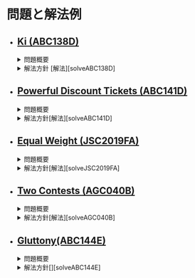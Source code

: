 問題と解法例
=====
- [Ki (ABC138D)][ABC138D]
  - 
  <details><summary>問題概要</summary>

    - 大きさN，頂点番号1を根とする根付き木が与えられる．
    - 各頂点にはカウンターが設置されており，初期値は0である．  
    - 以下のような操作をQ回行う.  
      頂点pをねとする部分木に含まれる全ての頂点のカンターの値にxを足す
    - 全ての操作の後の各頂点のカウンターの値を求めよ．
  </details>
  <details><summary>解法方針 [解法][solveABC138D] </summary>
  </details>

- [Powerful Discount Tickets (ABC141D)][ABC141D]
  - 
  <details><summary>問題概要</summary>
  </details>
  <details><summary>解法方針[解法][solveABC141D]</summary>
  </details>

- [Equal Weight (JSC2019FA)][JSC2019FA]
  - 
  <details><summary>問題概要</summary>
  </details>
  <details><summary>解法方針[解法][solveJSC2019FA]</summary>
  </details>

- [Two Contests (AGC040B)][AGC040B]
  -
  <details><summary>問題概要</summary>
  </details>
  <details><summary>解法方針[解法][solveAGC040B]</summary>
  </details>

- [Gluttony(ABC144E)][ABC144E]
  -
  <details><summary>問題概要</summary>
  </details>
  <details><summary>解法方針[][solveABC144E]</summary>
  </details>


[ABC138D]:https://atcoder.jp/contests/abc138/tasks/abc138_d
[ABC141D]:https://atcoder.jp/contests/abc141/tasks/abc141_d
[JSC2019FA]:https://atcoder.jp/contests/jsc2019-final/tasks/jsc2019_final_a
[AGC040B]:https://atcoder.jp/contests/agc040/tasks/agc040_b
[ABC144E]:https://atcoder.jp/contests/abc144/tasks/abc144_e

[solveABC138D]:https://github.com/4802525/synapse/blob/master/Ki_ABC138D.cpp
[solveABC141D]:https://github.com/4802525/synapse/blob/master/PowerfulDiscountTickets_ABC141D.cpp
[solveJSC2019FA]:https://github.com/4802525/synapse/blob/master/EqualWeight_JSCF2019A.cpp
[solveAGC040B]:https://github.com/4802525/synapse/blob/master/TwoContests_AGC040B.cpp
[solveABC144E]:https://github.com/4802525/synapse/blob/master/Gluttony_ABC144E.cpp